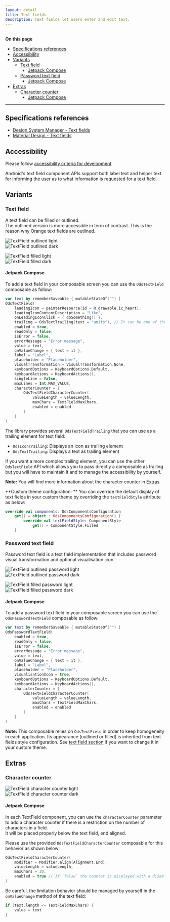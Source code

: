 ```yaml
---
layout: detail
title: Text fields
description: Text fields let users enter and edit text.
---
```


<br>**On this page**

* [Specifications references](#specifications-references)
* [Accessibility](#accessibility)
* [Variants](#variants)
    * [Text field](#text-field)
        * [Jetpack Compose](#jetpack-compose)
    * [Password text field](#password-text-field)
        * [Jetpack Compose](#jetpack-compose-1)
* [Extras](#extras)
    * [Character counter](#character-counter)
        * [Jetpack Compose](#jetpack-compose-2)

---

## Specifications references

- [Design System Manager - Text fields](https://system.design.orange.com/0c1af118d/p/483f94-text-fields/b/720e3b)
- [Material Design - Text fields](https://material.io/components/text-fields/)

## Accessibility

Please follow [accessibility criteria for development](https://a11y-guidelines.orange.com/en/mobile/android/development/).

Android's text field component APIs support both label text and helper text for informing the user
as to what information is requested for a text field.

## Variants

### Text field

A text field can be filled or outlined.  
The outlined version is more accessible in term of contrast. This is the reason why Orange text fields are outlined.

![TextField outlined light](images/textfield_outlined_light.png)  
![TextField outlined dark](images/textfield_outlined_dark.png)

![TextField filled light](images/textfield_filled_light.png)  
![TextField filled dark](images/textfield_filled_dark.png)

#### Jetpack Compose

To add a text field in your composable screen you can use the `OdsTextField` composable as follow:

```kotlin
var text by rememberSaveable { mutableStateOf("") }
OdsTextField(
    leadingIcon = painterResource(id = R.drawable.ic_heart),
    leadingIconContentDescription = "Like",
    onLeadingIconClick = { doSomething() },
    trailing = OdsTextTrailing(text = "units"), // It can be one of the provided `OdsTextFieldTrailing`. See more information below.
    enabled = true,
    readOnly = false,
    isError = false,
    errorMessage = "Error message",
    value = text,
    onValueChange = { text = it },
    label = "Label",
    placeholder = "Placeholder",
    visualTransformation = VisualTransformation.None,
    keyboardOptions = KeyboardOptions.Default,
    keyboardActions = KeyboardActions(),
    singleLine = false,
    maxLines = Int.MAX_VALUE,
    characterCounter = {
        OdsTextFieldCharacterCounter(
            valueLength = valueLength,
            maxChars = TextFieldMaxChars,
            enabled = enabled
        )
    }
)
```

The library provides several `OdsTextFieldTrailing` that you can use as a trailing element for text field:

- `OdsIconTrailing`: Displays an icon as trailing element
- `OdsTextTrailing`: Displays a text as trailing element

If you want a more complex trailing element, you can use the other `OdsTextField` API which allows you to pass directly a composable as trailing but you will have to maintain it and to manage the accessibility by yourself.

**Note:** You will find more information about the character counter in [Extras](#extras)

**Custom theme configuration:
** You can override the default display of text fields in your custom theme by overriding the `textFieldStyle` attribute as below:

```kotlin
override val components: OdsComponentsConfiguration
    get() = object : OdsComponentsConfiguration() {
        override val textFieldStyle: ComponentStyle
            get() = ComponentStyle.Filled
    }
```

### Password text field

Password text field is a text field implementation that includes password visual transformation and optional visualisation icon.

![TextField outlined password light](images/textfield_outlined_password_light.png)  
![TextField outlined password dark](images/textfield_outlined_password_dark.png)

![TextField filled password light](images/textfield_filled_password_light.png)  
![TextField filled password dark](images/textfield_filled_password_dark.png)

#### Jetpack Compose

To add a password text field in your composable screen you can use the `OdsPasswordTextField` composable as follow:

```kotlin
var text by rememberSaveable { mutableStateOf("") }
OdsPasswordTextField(
    enabled = true,
    readOnly = false,
    isError = false,
    errorMessage = "Error message",
    value = text,
    onValueChange = { text = it },
    label = "Label",
    placeholder = "Placeholder",
    visualisationIcon = true,
    keyboardOptions = KeyboardOptions.Default,
    keyboardActions = KeyboardActions(),
    characterCounter = {
        OdsTextFieldCharacterCounter(
            valueLength = valueLength,
            maxChars = TextFieldMaxChars,
            enabled = enabled
        )
    }
)
```

**Note:** This composable relies on `OdsTextField` in order to keep homogeneity in each application.
Its appearance (outlined or filled) is inherited from text fields style configuration.
See [text field section](#text-field) if you want to change it in your custom theme.

## Extras

### Character counter

![TextField character counter light](images/textfield_character_counter_light.png)  
![TextField character counter dark](images/textfield_character_counter_dark.png)

#### Jetpack Compose

In each TextField component, you can use the `characterCounter` parameter to add a character counter if there is a restriction on the number of characters in a field.  
It will be placed properly below the text field, end aligned.

Please use the provided `OdsTextFieldCharacterCounter` composable for this behavior as shown below:

```kotlin
OdsTextFieldCharacterCounter(
    modifier = Modifier.align(Alignment.End),
    valueLength = valueLength,
    maxChars = 20,
    enabled = true // If `false` the counter is displayed with a disabled color
)
```

Be careful, the limitation behavior should be managed by yourself in the `onValueChange` method of the text field:

```kotlin
if (text.length <= TextFieldMaxChars) {
    value = text
}
```